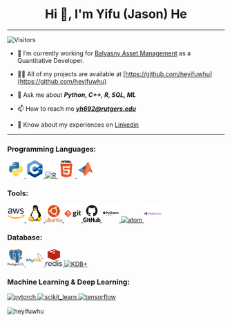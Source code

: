<!--
**heyifuwhu/heyifuwhu** is a ✨ _special_ ✨ repository because its `README.md` (this file) appears on your GitHub profile.

Here are some ideas to get you started:


- 🌱 I’m currently learning ...
- 👯 I’m looking to collaborate on ...
- 🤔 I’m looking for help with ...
- 💬 Ask me about ...
- 📫 How to reach me: ...
- 😄 Pronouns: ...
- ⚡ Fun fact: ...
-->


<h1 align="center">
  Hi 👋, I'm Yifu (Jason) He
</h1>

---

![Visitors](https://visitor-badge.glitch.me/badge?page_id=heyifuwhu.readme)

- 🔭 I’m currently working for [Balyasny Asset Management](https://www.bamfunds.com) as a Quantitative Developer.

- 👨‍💻 All of my projects are available at [https://github.com/heyifuwhu](https://github.com/heyifuwhu)

- 💬 Ask me about ***Python, C++, R, SQL, ML***

- 📫 How to reach me ***yh692@rutgers.edu***

- 📄 Know about my experiences on [Linkedin](https://www.linkedin.com/in/yifuhe2020/?locale=en_US)

---

<!-- 
https://github.com/jmnote/z-icons
-->
<h3 align="left">
  Programming Languages:
</h3>
<p align="left">
  <a href="https://www.python.org" target="_blank"> 
    <img src="https://raw.githubusercontent.com/devicons/devicon/master/icons/python/python-original.svg" alt="python" width="40" height="40"/> 
  </a>
 <a href="https://www.w3schools.com/cpp/" target="_blank">
   <img src="https://raw.githubusercontent.com/devicons/devicon/master/icons/cplusplus/cplusplus-original.svg" alt="cplusplus" width="40" height="40"/> 
  </a> 
  <a href="https://www.tutorialspoint.com/r/index.htm" target="_blank"> 
    <img src="https://raw.githubusercontent.com/jmnote/z-icons/master/svg/r.svg" alt="R" width="40" height="40"/> 
  </a>  
  <a href="https://www.w3schools.com/html/" target="_blank"> 
    <img src="https://github.com/devicons/devicon/blob/master/icons/html5/html5-original-wordmark.svg" alt="html" width="40" height="40"/> 
  </a> 
  <a href="https://www.tutorialspoint.com/matlab/index.htm" target="_blank"> 
    <img src="https://github.com/devicons/devicon/blob/master/icons/matlab/matlab-original.svg" alt="matlab" width="40" height="40"/> 
  </a> 
<h3 align="left">
  Tools:
</h3>
  <a href="https://aws.amazon.com/?nc2=h_lg" target="_blank">
    <img src="https://github.com/devicons/devicon/blob/master/icons/amazonwebservices/amazonwebservices-original-wordmark.svg" alt="aws" width="40" height="40"/> 
  </a> 
  <a href="https://www.tutorialspoint.com/unix/index.htm" target="_blank"> 
    <img src="https://github.com/devicons/devicon/blob/master/icons/linux/linux-original.svg" alt="linux" width="40" height="40"/> 
  </a> 
  <a href="https://ubuntu.com/tutorials/command-line-for-beginners#1-overview" target="_blank"> 
    <img src="https://github.com/devicons/devicon/blob/master/icons/ubuntu/ubuntu-plain-wordmark.svg" alt="Ubuntu" width="40" height="40"/> 
  </a> 

  <a href="https://git-scm.com/docs/gittutorial" target="_blank">
    <img src="https://github.com/devicons/devicon/blob/master/icons/git/git-original-wordmark.svg" alt="git" width="40" height="40"/> 
  </a>  
  <a href="https://github.com/heyifuwhu" target="_blank">
    <img src="https://github.com/devicons/devicon/blob/master/icons/github/github-original-wordmark.svg" alt="github" width="40" height="40"/> 
  </a>
  <a href="https://www.jetbrains.com/pycharm/" target="_blank">
    <img src="https://github.com/devicons/devicon/blob/master/icons/pycharm/pycharm-original-wordmark.svg" alt="pycharm" width="40" height="40"/> 
  </a>
  <a href="https://flight-manual.atom.io" target="_blank">
    <img src="https://github.com/mallowigi/a-file-icon-idea/blob/master/icon.png" alt="atom" width="40" height="40"/> 
  </a>
  <a href="https://code.visualstudio.com/docs/python/python-tutorial" target="_blank">
    <img src="https://github.com/devicons/devicon/blob/master/icons/visualstudio/visualstudio-plain-wordmark.svg" alt="visual_studio" width="40" height="40"/> 
  </a>

<h3 align="left">
  Database:
</h3>
  <a href="https://www.tutorialspoint.com/postgresql/index.htm" target="_blank"> 
    <img src="https://github.com/devicons/devicon/blob/master/icons/postgresql/postgresql-original-wordmark.svg" alt="PostgreSQL" width="40" height="40"/>
  </a> 
  <a href="https://www.tutorialspoint.com/mysql/index.htm" target="_blank"> 
    <img src="https://github.com/devicons/devicon/blob/master/icons/mysql/mysql-original-wordmark.svg" alt="MySQL" width="40" height="40"/>
  </a> 
  <a href="https://redis.io/documentation" target="_blank"> 
    <img src="https://github.com/devicons/devicon/blob/master/icons/redis/redis-original-wordmark.svg" alt="Redis" width="40" height="40"/>
  </a> 
    <a href="https://www.tutorialspoint.com/kdbplus/index.htm" target="_blank"> 
    <img src="https://dbdb.io/media/logos/Kx_Logo_blue_large.png" alt="KDB+" width="40" height="40"/>
  </a> 

<h3 align="left">
  Machine Learning & Deep Learning:
</h3>
  <a href="https://pytorch.org/" target="_blank"> 
    <img src="https://www.vectorlogo.zone/logos/pytorch/pytorch-icon.svg" alt="pytorch" width="40" height="40"/> 
  </a> 
  <a href="https://scikit-learn.org/" target="_blank"> 
    <img src="https://upload.wikimedia.org/wikipedia/commons/0/05/Scikit_learn_logo_small.svg" alt="scikit_learn" width="40" height="40"/> 
  </a> 
  <a href="https://www.tensorflow.org" target="_blank"> <img src="https://www.vectorlogo.zone/logos/tensorflow/tensorflow-icon.svg" alt="tensorflow" width="40" height="40"/> 
  </a> 
</p>

<p>
  <img align="center" src="https://github-readme-stats.vercel.app/api/top-langs?username=heyifuwhu&show_icons=true&locale=en&layout=compact" alt="heyifuwhu" />
</p>


